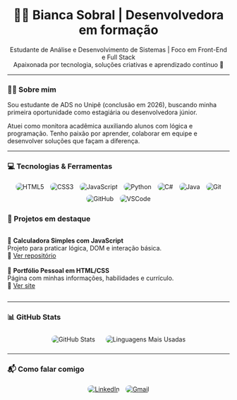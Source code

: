 <h1 align="center">👩‍💻 Bianca Sobral | Desenvolvedora em formação</h1>

<p align="center">
Estudante de Análise e Desenvolvimento de Sistemas | Foco em Front-End e Full Stack<br>
Apaixonada por tecnologia, soluções criativas e aprendizado contínuo 🚀
</p>

---

### 👩‍🎓 Sobre mim

Sou estudante de ADS no Unipê (conclusão em 2026), buscando minha primeira oportunidade como estagiária ou desenvolvedora júnior.

Atuei como monitora acadêmica auxiliando alunos com lógica e programação. Tenho paixão por aprender, colaborar em equipe e desenvolver soluções que façam a diferença.

---

### 💻 Tecnologias & Ferramentas

<p align="center">
  <img src="https://img.shields.io/badge/-?style=flat&logo=html5&logoColor=E34F26" alt="HTML5" style="border-radius: 8px; margin: 5px;" />
  <img src="https://img.shields.io/badge/-?style=flat&logo=css3&logoColor=1572B6" alt="CSS3" style="border-radius: 8px; margin: 5px;" />
  <img src="https://img.shields.io/badge/-?style=flat&logo=javascript&logoColor=F7DF1E" alt="JavaScript" style="border-radius: 8px; margin: 5px;" />
  <img src="https://img.shields.io/badge/-?style=flat&logo=python&logoColor=3776AB" alt="Python" style="border-radius: 8px; margin: 5px;" />
  <img src="https://img.shields.io/badge/-?style=flat&logo=c-sharp&logoColor=239120" alt="C#" style="border-radius: 8px; margin: 5px;" />
  <img src="https://img.shields.io/badge/-?style=flat&logo=java&logoColor=007396" alt="Java" style="border-radius: 8px; margin: 5px;" />
  <img src="https://img.shields.io/badge/-?style=flat&logo=git&logoColor=F05032" alt="Git" style="border-radius: 8px; margin: 5px;" />
  <img src="https://img.shields.io/badge/-?style=flat&logo=github&logoColor=181717" alt="GitHub" style="border-radius: 8px; margin: 5px;" />
  <img src="https://img.shields.io/badge/-?style=flat&logo=visual-studio-code&logoColor=007ACC" alt="VSCode" style="border-radius: 8px; margin: 5px;" />
</p>


### 🌟 Projetos em destaque

<p align="center">
<ul style="list-style:none; padding-left: 0; display: inline-block; text-align: left;">

<li>🧠 <strong>Calculadora Simples com JavaScript</strong><br>
Projeto para praticar lógica, DOM e interação básica.<br>
🔗 <a href="https://github.com/scriptjk/calculadora-js">Ver repositório</a></li>

<br>

<li>💼 <strong>Portfólio Pessoal em HTML/CSS</strong><br>
Página com minhas informações, habilidades e currículo.<br>
🔗 <a href="https://scriptjk.github.io/meu-portifolio">Ver site</a></li>

</ul>
</p>

---

### 📊 GitHub Stats

<p align="center">
  <img src="https://github-readme-stats.vercel.app/api?username=thebiancascript&show_icons=true&theme=tokyonight" alt="GitHub Stats" style="border-radius: 12px; margin: 10px;" />
  <img src="https://github-readme-stats.vercel.app/api/top-langs/?username=thebiancascript&layout=compact&theme=tokyonight" alt="Linguagens Mais Usadas" style="border-radius: 12px; margin: 10px;" />
</p>

---

### 📬 Como falar comigo

<p align="center">
<a href="https://linkedin.com/in/bsobral0327"><img src="https://img.shields.io/badge/LinkedIn-0077B5?style=flat&logo=linkedin&logoColor=white" alt="LinkedIn" style="border-radius: 8px; margin: 5px;"/></a>
<a href="mailto:biancaferreirasobral@gmail.com"><img src="https://img.shields.io/badge/Gmail-D14836?style=flat&logo=gmail&logoColor=white" alt="Gmail" style="border-radius: 8px; margin: 5px;"/></a>
</p>

